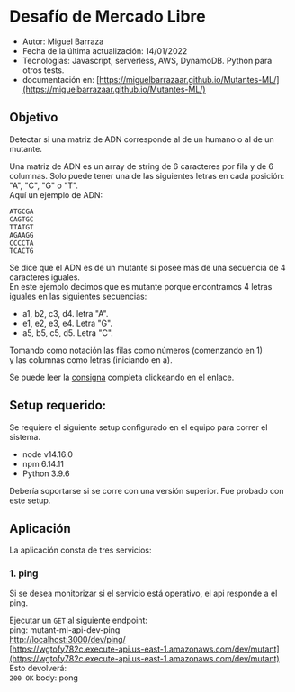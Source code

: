# Desafío de Mercado Libre

- Autor: Miguel Barraza
- Fecha de la última actualización: 14/01/2022
- Tecnologías: Javascript, serverless, AWS, DynamoDB. Python para otros tests.
- documentación en: [https://miguelbarrazaar.github.io/Mutantes-ML/](https://miguelbarrazaar.github.io/Mutantes-ML/)

## Objetivo

Detectar si  una matriz de ADN corresponde al de un humano o al de un mutante. 

Una matriz de ADN es un array de string de 6 caracteres por fila y de 6 columnas. Solo puede tener una de las siguientes letras en cada posición: "A", "C", "G" o "T".  
Aquí un ejemplo de ADN:  

````
ATGCGA
CAGTGC
TTATGT
AGAAGG
CCCCTA
TCACTG
````

Se dice que el ADN es de un mutante si posee más de una secuencia de 4 caracteres iguales.  
En este ejemplo decimos que es mutante porque encontramos 4 letras iguales en las siguientes secuencias:  

- a1, b2, c3, d4. letra "A".
- e1, e2, e3, e4. Letra "G".
- a5, b5, c5, d5. Letra "C".

Tomando como notación las filas como números (comenzando en 1)  
y las columnas como letras (iniciando en a).

Se puede leer la [consigna](consigna.pdf) completa  clickeando en el enlace.

##  Setup requerido:

Se requiere el siguiente setup configurado en el equipo para correr el sistema.

- node v14.16.0
- npm 6.14.11
- Python 3.9.6

Debería soportarse si se corre con una versión superior. Fue probado con este setup.


## Aplicación

La aplicación consta de tres servicios:

### 1. ping

Si se desea monitorizar si el servicio está operativo, el api responde a el ping.

Ejecutar un ```GET``` al siguiente endpoint:  
ping: mutant-ml-api-dev-ping  
[http://localhost:3000/dev/ping/](http://localhost:3000/dev/ping/)  
[https://wgtofy782c.execute-api.us-east-1.amazonaws.com/dev/mutant](https://wgtofy782c.execute-api.us-east-1.amazonaws.com/dev/mutant)  
Esto devolverá:  
```200 OK``` body: pong  
